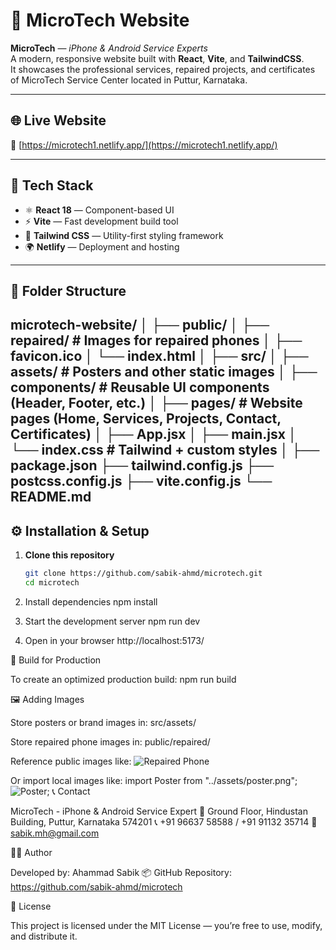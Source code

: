 # 📱 MicroTech Website

**MicroTech** — *iPhone & Android Service Experts*  
A modern, responsive website built with **React**, **Vite**, and **TailwindCSS**.  
It showcases the professional services, repaired projects, and certificates of MicroTech Service Center located in Puttur, Karnataka.

---

## 🌐 Live Website

🔗 [https://microtech1.netlify.app/](https://microtech1.netlify.app/)

---

## 🧰 Tech Stack

- ⚛️ **React 18** — Component-based UI
- ⚡ **Vite** — Fast development build tool
- 🎨 **Tailwind CSS** — Utility-first styling framework
- 🌍 **Netlify** — Deployment and hosting

---

## 📁 Folder Structure

microtech-website/
│
├── public/
│ ├── repaired/ # Images for repaired phones
│ ├── favicon.ico
│ └── index.html
│
├── src/
│ ├── assets/ # Posters and other static images
│ ├── components/ # Reusable UI components (Header, Footer, etc.)
│ ├── pages/ # Website pages (Home, Services, Projects, Contact, Certificates)
│ ├── App.jsx
│ ├── main.jsx
│ └── index.css # Tailwind + custom styles
│
├── package.json
├── tailwind.config.js
├── postcss.config.js
├── vite.config.js
└── README.md
---

## ⚙️ Installation & Setup

1. **Clone this repository**
   ```bash
   git clone https://github.com/sabik-ahmd/microtech.git
   cd microtech

2. Install dependencies
 npm install

3. Start the development server
   npm run dev

4.  Open in your browser
   http://localhost:5173/

🧩 Build for Production

To create an optimized production build:
npm run build

🖼️ Adding Images

Store posters or brand images in:
src/assets/

Store repaired phone images in:
public/repaired/

Reference public images like:
<img src="/repaired/phone1.jpg" alt="Repaired Phone" />

Or import local images like:
import Poster from "../assets/poster.png";
<img src={Poster} alt="Poster" />;
📞 Contact

MicroTech - iPhone & Android Service Expert
📍 Ground Floor, Hindustan Building, Puttur, Karnataka 574201
📞 +91 96637 58588 / +91 91132 35714
📧 sabik.mh@gmail.com

🧑‍💻 Author

Developed by: Ahammad Sabik
📦 GitHub Repository: https://github.com/sabik-ahmd/microtech

📝 License

This project is licensed under the MIT License — you’re free to use, modify, and distribute it.





